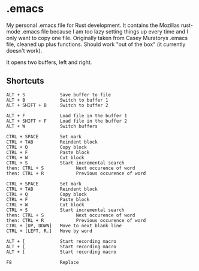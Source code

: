 # .emacs
My personal .emacs file for Rust development. It contains the Mozillas rust-mode .emacs file because I am too lazy setting things up every time and I only want to copy one file. Originally taken from Casey Muratorys .emacs file, cleaned up plus functions. Should work "out of the box" (it currently doesn't work). 

It opens two buffers, left and right.

## Shortcuts

```
ALT + S             Save buffer to file
ALT + B             Switch to buffer 1
ALT + SHIFT + B     Switch to buffer 2

ALT + F             Load file in the buffer 1
ALT + SHIFT + F     Load file in the buffer 2
ALT + W             Switch buffers

CTRL + SPACE        Set mark
CTRL + TAB          Reindent block
CTRL + Q            Copy block
CTRL + F            Paste block
CTRL + W            Cut block
CTRL + S            Start incremental search
then: CTRL + S            Next occurence of word
then: CTRL + R            Previous occurence of word

CTRL + SPACE        Set mark
CTRL + TAB          Reindent block
CTRL + Q            Copy block
CTRL + F            Paste block
CTRL + W            Cut block
CTRL + S            Start incremental search
then: CTRL + S            Next occurence of word
then: CTRL + R            Previous occurence of word
CTRL + [UP, DOWN]   Move to next blank line
CTRL + [LEFT, R.]   Move by word    

ALT + [             Start recording macro
ALT + [             Start recording macro
ALT + [             Start recording macro

F8                  Replace
```

